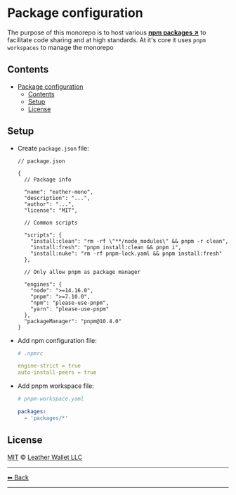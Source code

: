 # Package configuration

The purpose of this monorepo is to host various **[npm packages ↗](https://docs.npmjs.com/about-packages-and-modules)** to facilitate code sharing and at high standards. At it's core it uses `pnpm workspaces` to manage the monorepo

## Contents

- [Package configuration](#package-configuration)
  - [Contents](#contents)
  - [Setup](#setup)
  - [License](#license)

## Setup

- Create `package.json` file:

  ```jsonc
  // package.json

  {
    // Package info

    "name": "eather-mono",
    "description": "...",
    "author": "...",
    "license": "MIT",

    // Common scripts

    "scripts": {
      "install:clean": "rm -rf \"**/node_modules\" && pnpm -r clean",
      "install:fresh": "pnpm install:clean && pnpm i",
      "install:nuke": "rm -rf pnpm-lock.yaml && pnpm install:fresh"
    },

    // Only allow pnpm as package manager

    "engines": {
      "node": ">=14.16.0",
      "pnpm": ">=7.10.0",
      "npm": "please-use-pnpm",
      "yarn": "please-use-pnpm"
    },
    "packageManager": "pnpm@10.4.0"
  }
  ```

- Add npm configuration file:

  ```yaml
  # .npmrc

  engine-strict = true
  auto-install-peers = true
  ```

- Add pnpm workspace file:

  ```yaml
  # pnpm-workspace.yaml

  packages:
    - 'packages/*'
  ```

## License

[MIT](../../LICENSE) © [Leather Wallet LLC](https://github.com/leather-io/mono)

---

[⬅ Back](../../README.md)

---
